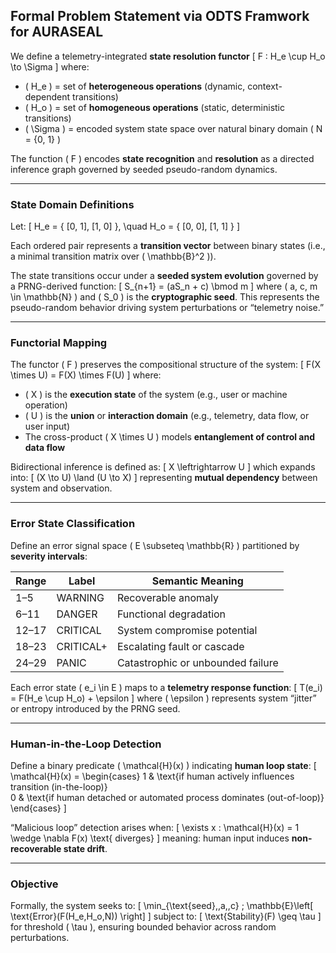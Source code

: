 ## **Formal Problem Statement via ODTS Framwork for AURASEAL**

We define a telemetry-integrated **state resolution functor**
[
F : H_e \cup H_o \to \Sigma
]
where:

* ( H_e ) = set of **heterogeneous operations** (dynamic, context-dependent transitions)
* ( H_o ) = set of **homogeneous operations** (static, deterministic transitions)
* ( \Sigma ) = encoded system state space over natural binary domain ( N = {0, 1} )

The function ( F ) encodes **state recognition** and **resolution** as a directed inference graph governed by seeded pseudo-random dynamics.

---

### **State Domain Definitions**

Let:
[
H_e = { [0, 1], [1, 0] }, \quad H_o = { [0, 0], [1, 1] }
]

Each ordered pair represents a **transition vector** between binary states (i.e., a minimal transition matrix over ( \mathbb{B}^2 )).

The state transitions occur under a **seeded system evolution** governed by a PRNG-derived function:
[
S_{n+1} = (aS_n + c) \bmod m
]
where ( a, c, m \in \mathbb{N} ) and ( S_0 ) is the **cryptographic seed**.
This represents the pseudo-random behavior driving system perturbations or “telemetry noise.”

---

### **Functorial Mapping**

The functor ( F ) preserves the compositional structure of the system:
[
F(X \times U) = F(X) \times F(U)
]
where:

* ( X ) is the **execution state** of the system (e.g., user or machine operation)
* ( U ) is the **union** or **interaction domain** (e.g., telemetry, data flow, or user input)
* The cross-product ( X \times U ) models **entanglement of control and data flow**

Bidirectional inference is defined as:
[
X \leftrightarrow U
]
which expands into:
[
(X \to U) \land (U \to X)
]
representing **mutual dependency** between system and observation.

---

### **Error State Classification**

Define an error signal space ( E \subseteq \mathbb{R} ) partitioned by **severity intervals**:

| Range | Label     | Semantic Meaning                  |
| ----- | --------- | --------------------------------- |
| 1–5   | WARNING   | Recoverable anomaly               |
| 6–11  | DANGER    | Functional degradation            |
| 12–17 | CRITICAL  | System compromise potential       |
| 18–23 | CRITICAL+ | Escalating fault or cascade       |
| 24–29 | PANIC     | Catastrophic or unbounded failure |

Each error state ( e_i \in E ) maps to a **telemetry response function**:
[
T(e_i) = F(H_e \cup H_o) + \epsilon
]
where ( \epsilon ) represents system “jitter” or entropy introduced by the PRNG seed.

---

### **Human-in-the-Loop Detection**

Define a binary predicate ( \mathcal{H}(x) ) indicating **human loop state**:
[
\mathcal{H}(x) =
\begin{cases}
1 & \text{if human actively influences transition (in-the-loop)} \
0 & \text{if human detached or automated process dominates (out-of-loop)}
\end{cases}
]

“Malicious loop” detection arises when:
[
\exists x : \mathcal{H}(x) = 1 \wedge \nabla F(x) \text{ diverges}
]
meaning: human input induces **non-recoverable state drift**.

---

### **Objective**

Formally, the system seeks to:
[
\min_{\text{seed},,a,,c} ; \mathbb{E}\left[ \text{Error}(F(H_e,H_o,N)) \right]
]
subject to:
[
\text{Stability}(F) \geq \tau
]
for threshold ( \tau ), ensuring bounded behavior across random perturbations.

